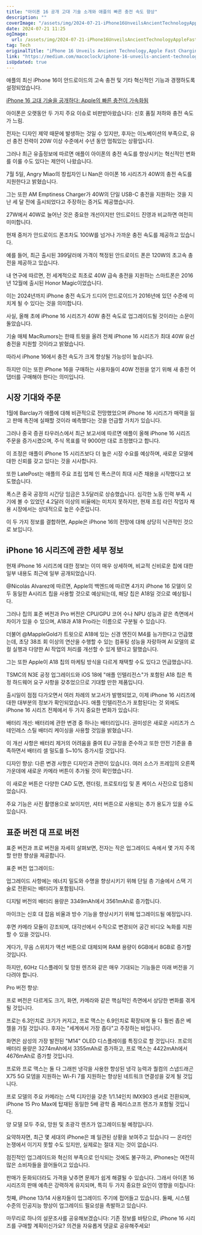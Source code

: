 ```yaml
---
title: "아이폰 16 공개 고대 기술 소개와 애플의 빠른 충전 속도 향상"
description: ""
coverImage: "/assets/img/2024-07-21-iPhone16UnveilsAncientTechnologyAppleFastChargingAccelerates_0.png"
date: 2024-07-21 11:25
ogImage:
  url: /assets/img/2024-07-21-iPhone16UnveilsAncientTechnologyAppleFastChargingAccelerates_0.png
tag: Tech
originalTitle: "iPhone 16 Unveils Ancient Technology,Apple Fast Charging Accelerates"
link: "https://medium.com/macoclock/iphone-16-unveils-ancient-technology-apple-fast-charging-accelerates-bd5c5c565eef"
isUpdated: true
---
```


애플의 최신 iPhone 16이 안드로이드의 고속 충전 및 기타 혁신적인 기능과 경쟁하도록 설정되었습니다.

[iPhone 16 고대 기술을 공개하다: Apple의 빠른 충전이 가속화됨](/assets/img/2024-07-21-iPhone16UnveilsAncientTechnologyAppleFastChargingAccelerates_0.png)

아이폰은 오랫동안 두 가지 주요 이슈로 비판받아왔습니다: 신호 품질 저하와 충전 속도가 느림.

전자는 디자인 제약 때문에 발생하는 것일 수 있지만, 후자는 이노베이션의 부족으로, 유선 충전 전력이 20W 이상 수준에서 수년 동안 멈춰있는 상황입니다.

<!-- cozy-coder - 수평 -->

<ins class="adsbygoogle"
     style="display:block"
     data-ad-client="ca-pub-4877378276818686"
     data-ad-slot="1107185301"
     data-ad-format="auto"
     data-full-width-responsive="true"></ins>

<script>
     (adsbygoogle = window.adsbygoogle || []).push({});
</script>

그러나 최근 유출정보에 따르면 애플이 아이폰의 충전 속도를 향상시키는 혁신적인 변화를 이룰 수도 있다는 제안이 나왔습니다.

7월 5일, Angry Miao의 창립자인 Li Nan은 아이폰 16 시리즈가 40W의 충전 속도를 지원한다고 밝혔습니다.

<!-- cozy-coder - 수평 -->

<ins class="adsbygoogle"
     style="display:block"
     data-ad-client="ca-pub-4877378276818686"
     data-ad-slot="1107185301"
     data-ad-format="auto"
     data-full-width-responsive="true"></ins>

<script>
     (adsbygoogle = window.adsbygoogle || []).push({});
</script>

그는 또한 AM Emptiness Charger가 40W의 단일 USB-C 충전을 지원하는 것을 지난 세 달 전에 출시되었다고 주장하는 증거도 제공했습니다.

27W에서 40W로 늘어난 것은 중요한 개선이지만 안드로이드 진영과 비교하면 여전히 미미합니다.

현재 중저가 안드로이드 폰조차도 100W를 넘거나 가까운 충전 속도를 제공하고 있습니다.

예를 들어, 최근 출시된 399달러에 가격이 책정된 안드로이드 폰은 120W의 초고속 충전을 제공하고 있습니다.

<!-- cozy-coder - 수평 -->

<ins class="adsbygoogle"
     style="display:block"
     data-ad-client="ca-pub-4877378276818686"
     data-ad-slot="1107185301"
     data-ad-format="auto"
     data-full-width-responsive="true"></ins>

<script>
     (adsbygoogle = window.adsbygoogle || []).push({});
</script>

내 연구에 따르면, 전 세계적으로 최초로 40W 급속 충전을 지원하는 스마트폰은 2016년 12월에 출시된 Honor Magic이었습니다.

이는 2024년까지 iPhone 충전 속도가 드디어 안드로이드가 2016년에 있던 수준에 미치게 될 수 있다는 것을 의미합니다.

사실, 올해 초에 iPhone 16 시리즈가 40W 충전 속도로 업그레이드될 것이라는 소문이 돌았습니다.

기술 매체 MacRumors는 한때 트윗을 올려 전체 iPhone 16 시리즈가 최대 40W 유선 충전을 지원할 것이라고 밝혔습니다.

<!-- cozy-coder - 수평 -->

<ins class="adsbygoogle"
     style="display:block"
     data-ad-client="ca-pub-4877378276818686"
     data-ad-slot="1107185301"
     data-ad-format="auto"
     data-full-width-responsive="true"></ins>

<script>
     (adsbygoogle = window.adsbygoogle || []).push({});
</script>

따라서 iPhone 16에서 충전 속도가 크게 향상될 가능성이 높습니다.

하지만 이는 또한 iPhone 16을 구매하는 사용자들이 40W 전원을 얻기 위해 새 충전 어댑터를 구매해야 한다는 의미입니다.

## 시장 기대와 주문

1월에 Barclay가 애플에 대해 비관적으로 전망했었으며 iPhone 16 시리즈가 매력을 잃고 판매 촉진에 실패할 것이라 예측했다는 것을 언급할 가치가 있습니다.

<!-- cozy-coder - 수평 -->

<ins class="adsbygoogle"
     style="display:block"
     data-ad-client="ca-pub-4877378276818686"
     data-ad-slot="1107185301"
     data-ad-format="auto"
     data-full-width-responsive="true"></ins>

<script>
     (adsbygoogle = window.adsbygoogle || []).push({});
</script>

그러나 중국 증권 타우러스에서 최근 보고서에 따르면 애플이 올해 iPhone 16 시리즈 주문을 증가시켰으며, 주식 목표를 약 9000만 대로 조정했다고 합니다.

이 조정은 애플이 iPhone 15 시리즈보다 더 높은 시장 수요를 예상하며, 새로운 모델에 대한 신뢰를 갖고 있다는 것을 시사합니다.

또한 LatePost는 애플의 주요 조립 업체 인 폭스콘이 최대 시즌 채용을 시작했다고 보도했습니다.

폭스콘 중국 공장의 시간당 임금은 3.5달러로 상승했습니다. 심각한 노동 인력 부족 시기에 볼 수 있었던 4.2달러 이상의 비율에는 미치지 못하지만, 현재 조립 라인 작업자 채용 시장에서는 상대적으로 높은 수준입니다.

<!-- cozy-coder - 수평 -->

<ins class="adsbygoogle"
     style="display:block"
     data-ad-client="ca-pub-4877378276818686"
     data-ad-slot="1107185301"
     data-ad-format="auto"
     data-full-width-responsive="true"></ins>

<script>
     (adsbygoogle = window.adsbygoogle || []).push({});
</script>

이 두 가지 정보를 결합하면, Apple은 iPhone 16의 전망에 대해 상당히 낙관적인 것으로 보입니다.

## iPhone 16 시리즈에 관한 세부 정보

현재 iPhone 16 시리즈에 대한 정보는 이미 매우 상세하며, 비교적 신비로운 칩에 대한 일부 내용도 최근에 일부 공개되었습니다.

@Nicolás Alvarez에 따르면, Apple의 백엔드에 따르면 4가지 iPhone 16 모델이 모두 동일한 A시리즈 칩을 사용할 것으로 예상되는데, 해당 칩은 A18일 것으로 예상됩니다.

<!-- cozy-coder - 수평 -->

<ins class="adsbygoogle"
     style="display:block"
     data-ad-client="ca-pub-4877378276818686"
     data-ad-slot="1107185301"
     data-ad-format="auto"
     data-full-width-responsive="true"></ins>

<script>
     (adsbygoogle = window.adsbygoogle || []).push({});
</script>

그러나 칩의 표준 버전과 Pro 버전은 CPU/GPU 코어 수나 NPU 성능과 같은 측면에서 차이가 있을 수 있으며, A18과 A18 Pro라는 이름으로 구분될 수 있습니다.

더불어 @MappleGold가 트윗으로 A18에 있는 신경 엔진이 M4를 능가한다고 언급했는데, 초당 38조 회 이상의 연산을 수행할 수 있는 컴퓨팅 성능을 자랑하며 AI 모델의 로컬 실행과 다양한 AI 작업의 처리를 개선할 수 있게 됐다고 말했습니다.

그는 또한 Apple이 A18 칩의 마케팅 방식을 다르게 채택할 수도 있다고 언급했습니다.

TSMC의 N3E 공정 업그레이드와 iOS 18에 "애플 인텔리전스"가 포함된 A18 칩은 특정 하드웨어 요구 사항을 갖추었으므로 기대할 만한 제품입니다.

<!-- cozy-coder - 수평 -->

<ins class="adsbygoogle"
     style="display:block"
     data-ad-client="ca-pub-4877378276818686"
     data-ad-slot="1107185301"
     data-ad-format="auto"
     data-full-width-responsive="true"></ins>

<script>
     (adsbygoogle = window.adsbygoogle || []).push({});
</script>

출시일이 점점 다가오면서 여러 차례의 보고서가 발행되었고, 이제 iPhone 16 시리즈에 대한 대부분의 정보가 확인되었습니다. 애플 인텔리전스가 포함된다는 것 외에도 iPhone 16 시리즈 전체에서 두 가지 중요한 변화가 있습니다:

배터리 개선: 배터리에 관한 변경 중 하나는 배터리입니다. 권미성은 새로운 시리즈가 스테인레스 스틸 배터리 케이싱을 사용할 것임을 밝혔습니다.

이 개선 사항은 배터리 제거의 어려움을 줄여 EU 규정을 준수하고 또한 안전 기준을 충족하면서 배터리 셀 밀도를 5~10% 증가시킬 것입니다.

디자인 향상: 다른 변경 사항은 디자인과 관련이 있습니다. 여러 소스가 프레임의 오른쪽 가운데에 새로운 카메라 버튼이 추가될 것이 확인했습니다.

<!-- cozy-coder - 수평 -->

<ins class="adsbygoogle"
     style="display:block"
     data-ad-client="ca-pub-4877378276818686"
     data-ad-slot="1107185301"
     data-ad-format="auto"
     data-full-width-responsive="true"></ins>

<script>
     (adsbygoogle = window.adsbygoogle || []).push({});
</script>

이 새로운 버튼은 다양한 CAD 도면, 렌더링, 프로토타입 및 폰 케이스 사진으로 입증되었습니다.

주요 기능은 사진 촬영용으로 보이지만, 셔터 버튼으로 사용되는 추가 용도가 있을 수도 있습니다.

## 표준 버전 대 프로 버전

표준 버전과 프로 버전을 자세히 살펴보면, 전자는 작은 업그레이드 속에서 몇 가지 주목할 만한 향상을 제공합니다.

<!-- cozy-coder - 수평 -->

<ins class="adsbygoogle"
     style="display:block"
     data-ad-client="ca-pub-4877378276818686"
     data-ad-slot="1107185301"
     data-ad-format="auto"
     data-full-width-responsive="true"></ins>

<script>
     (adsbygoogle = window.adsbygoogle || []).push({});
</script>

표준 버전 업그레이드:

업그레이드 사항에는 에너지 밀도와 수명을 향상시키기 위해 단일 층 기술에서 스택 기술로 전환되는 배터리가 포함됩니다.

디지털 버전의 배터리 용량은 3349mAh에서 3561mAh로 증가합니다.

마이크는 신호 대 잡음 비율과 방수 기능을 향상시키기 위해 업그레이드될 예정입니다.

<!-- cozy-coder - 수평 -->

<ins class="adsbygoogle"
     style="display:block"
     data-ad-client="ca-pub-4877378276818686"
     data-ad-slot="1107185301"
     data-ad-format="auto"
     data-full-width-responsive="true"></ins>

<script>
     (adsbygoogle = window.adsbygoogle || []).push({});
</script>

후면 카메라 모듈이 강조되며, 대각선에서 수직으로 변경되어 공간 비디오 녹화를 지원할 수 있을 것입니다.

게다가, 무음 스위치가 액션 버튼으로 대체되며 RAM 용량이 6GB에서 8GB로 증가할 것입니다.

하지만, 60Hz 디스플레이 및 망원 렌즈와 같은 매우 기대되는 기능들은 미래 버전을 기다려야 합니다.

Pro 버전 향상:

<!-- cozy-coder - 수평 -->

<ins class="adsbygoogle"
     style="display:block"
     data-ad-client="ca-pub-4877378276818686"
     data-ad-slot="1107185301"
     data-ad-format="auto"
     data-full-width-responsive="true"></ins>

<script>
     (adsbygoogle = window.adsbygoogle || []).push({});
</script>

프로 버전은 다르게도 크기, 화면, 카메라와 같은 핵심적인 측면에서 상당한 변화를 겪게 될 것입니다.

프로는 6.3인치로 크기가 커지고, 프로 맥스는 6.9인치로 확장되며 둘 다 훨씬 좁은 베젤을 가질 것입니다. 후자는 "세계에서 가장 좁다"고 주장하는 바입니다.

화면은 삼성의 가장 발전된 "M14" OLED 디스플레이를 특징으로 할 것입니다. 프로의 배터리 용량은 3274mAh에서 3355mAh로 증가하고, 프로 맥스는 4422mAh에서 4676mAh로 증가할 것입니다.

프로와 프로 맥스는 둘 다 그래핀 냉각을 사용한 향상된 냉각 능력과 퀄컴의 스냅드래곤 X75 5G 모뎀을 지원하는 Wi-Fi 7를 지원하는 향상된 네트워크 연결성을 갖게 될 것입니다.

<!-- cozy-coder - 수평 -->

<ins class="adsbygoogle"
     style="display:block"
     data-ad-client="ca-pub-4877378276818686"
     data-ad-slot="1107185301"
     data-ad-format="auto"
     data-full-width-responsive="true"></ins>

<script>
     (adsbygoogle = window.adsbygoogle || []).push({});
</script>

프로 모델의 주요 카메라는 스택 디자인을 갖춘 1/1.14인치 IMX903 센서로 전환되며, iPhone 15 Pro Max에 탑재된 동일한 5배 광학 줌 페리스코프 렌즈가 포함될 것입니다.

양 모델 모두 주요, 망원 및 초광각 렌즈가 업그레이드될 예정입니다.

요약하자면, 최근 몇 세대의 iPhone은 꽤 일관된 상황을 보여주고 있습니다 — 온라인 논쟁에서 이기지 못할 수도 있지만, 실제로는 절대 지는 것이 없습니다.

점진적인 업그레이드와 혁신의 부족으로 인식되는 것에도 불구하고, iPhones는 여전히 많은 소비자들을 끌어들이고 있습니다.

<!-- cozy-coder - 수평 -->

<ins class="adsbygoogle"
     style="display:block"
     data-ad-client="ca-pub-4877378276818686"
     data-ad-slot="1107185301"
     data-ad-format="auto"
     data-full-width-responsive="true"></ins>

<script>
     (adsbygoogle = window.adsbygoogle || []).push({});
</script>

판매가 둔화되더라도 가격을 낮추면 문제가 쉽게 해결될 수 있습니다. 그래서 아이폰 16 시리즈의 판매 예측은 강력하게 유지되며, 특히 두 가지 중요한 요인이 영향을 미칩니다:

첫째, iPhone 13/14 사용자들이 업그레이드 주기에 접어들고 있습니다. 둘째, 시스템 수준의 인공지능 향상이 업그레이드 필요성을 촉발하고 있습니다.

마무리로 하나의 설문조사를 공유해보겠습니다: 기존 정보를 바탕으로, iPhone 16 시리즈를 구매할 계획이신가요? 의견을 자유롭게 댓글로 공유해주세요!
